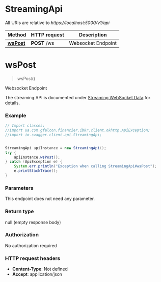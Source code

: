 # StreamingApi

All URIs are relative to *https://localhost:5000/v1/api*

Method | HTTP request | Description
------------- | ------------- | -------------
[**wsPost**](StreamingApi.md#wsPost) | **POST** /ws | Websocket Endpoint

<a name="wsPost"></a>

# **wsPost**

> wsPost()

Websocket Endpoint

The streaming API is documented
under [Streaming WebSocket Data](https://interactivebrokers.github.io/cpwebapi/RealtimeSubscription.html) for details.

### Example

```java
// Import classes:
//import ua.com.gfalcon.financier.ibkr.client.okhttp.ApiException;
//import io.swagger.client.api.StreamingApi;


StreamingApi apiInstance = new StreamingApi();
try {
    apiInstance.wsPost();
} catch (ApiException e) {
    System.err.println("Exception when calling StreamingApi#wsPost");
    e.printStackTrace();
}
```

### Parameters

This endpoint does not need any parameter.

### Return type

null (empty response body)

### Authorization

No authorization required

### HTTP request headers

- **Content-Type**: Not defined
- **Accept**: application/json

